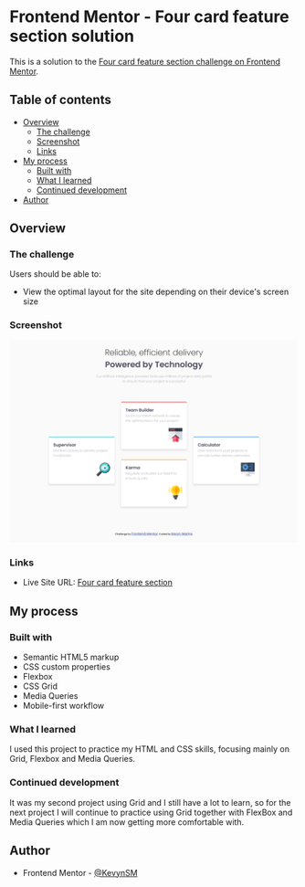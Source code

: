 # Frontend Mentor - Four card feature section solution

This is a solution to the [Four card feature section challenge on Frontend Mentor](https://www.frontendmentor.io/challenges/four-card-feature-section-weK1eFYK).

## Table of contents

- [Overview](#overview)
  - [The challenge](#the-challenge)
  - [Screenshot](#screenshot)
  - [Links](#links)
- [My process](#my-process)
  - [Built with](#built-with)
  - [What I learned](#what-i-learned)
  - [Continued development](#continued-development)  
- [Author](#author)



## Overview

### The challenge

Users should be able to:

- View the optimal layout for the site depending on their device's screen size

### Screenshot

![](images/Solution.png)


### Links

- Live Site URL: [Four card feature section](https://kevynsm.github.io/Four-card-feature-section/)

## My process

### Built with

- Semantic HTML5 markup
- CSS custom properties
- Flexbox
- CSS Grid
- Media Queries
- Mobile-first workflow


### What I learned

I used this project to practice my HTML and CSS skills, focusing mainly on Grid, Flexbox and Media Queries.

### Continued development

It was my second project using Grid and I still have a lot to learn, so for the next project I will continue to practice using Grid together with FlexBox and Media Queries which I am now getting more comfortable with.

## Author

- Frontend Mentor - [@KevynSM](https://www.frontendmentor.io/profile/KevynSM)

